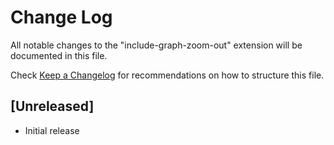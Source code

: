 # Change Log

All notable changes to the "include-graph-zoom-out" extension will be documented in this file.

Check [Keep a Changelog](http://keepachangelog.com/) for recommendations on how to structure this file.

## [Unreleased]

- Initial release